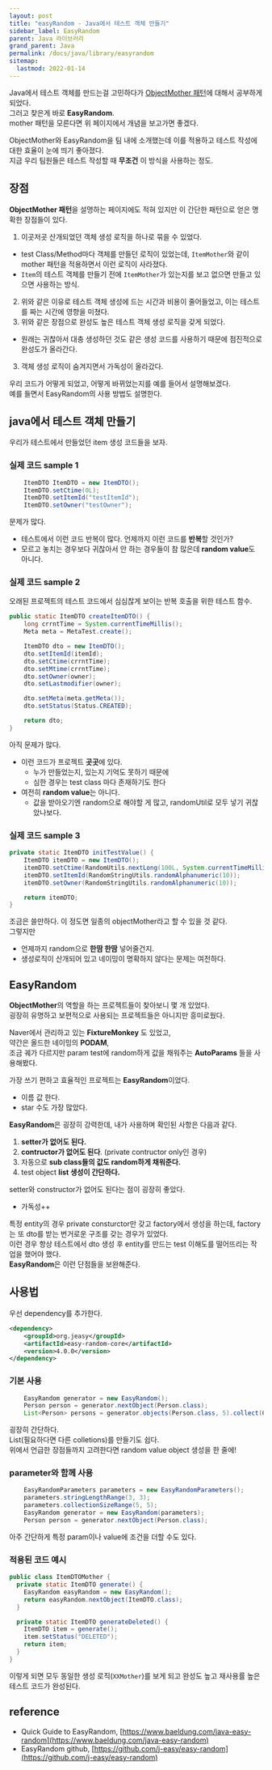```yaml
---
layout: post
title: "easyRandom - Java에서 테스트 객체 만들기"
sidebar_label: EasyRandom
parent: Java 라이브러리
grand_parent: Java
permalink: /docs/java/library/easyrandom
sitemap:
  lastmod: 2022-01-14
---
```


Java에서 테스트 객체를 만드는걸 고민하다가 [ObjectMother 패턴](/docs/pattern/object-mother)에 대해서 공부하게 되었다.  
그러고 찾은게 바로 **EasyRandom**.   
mother 패턴을 모른다면 위 페이지에서 개념을 보고가면 좋겠다.  

ObjectMother와 EasyRandom을 팀 내에 소개했는데 이를 적용하고 테스트 작성에 대한 효율이 눈에 띄기 좋아졌다.  
지금 우리 팀원들은 테스트 작성할 때 **무조건** 이 방식을 사용하는 정도.

## 장점

**ObjectMother 패턴**을 설명하는 페이지에도 적혀 있지만 이 간단한 패턴으로 얻은 명확한 장점들이 있다.

1. 이곳저곳 산개되었던 객체 생성 로직을 하나로 묶을 수 있었다.  
  - test Class/Method마다 객체를 만들던 로직이 있었는데, `ItemMother`와 같이 mother 패턴을 적용하면서 이런 로직이 사라졌다.
  - `Item`의 테스트 객체를 만들기 전에 `ItemMother`가 있는지를 보고 없으면 만들고 있으면 사용하는 방식.
2. 위와 같은 이유로 테스트 객체 생성에 드는 시간과 비용이 줄어들었고, 이는 테스트를 짜는 시간에 영향을 미쳤다.
2. 위와 같은 장점으로 완성도 높은 테스트 객체 생성 로직을 갖게 되었다.
  - 원래는 귀찮아서 대충 생성하던 것도 같은 생성 코드를 사용하기 때문에 점진적으로 완성도가 올라간다.
3. 객체 생성 로직이 숨겨지면서 가독성이 올라갔다.

우리 코드가 어떻게 되었고, 어떻게 바뀌었는지를 예를 들어서 설명해보겠다.  
예를 들면서 EasyRandom의 사용 방법도 설명한다.


## java에서 테스트 객체 만들기

우리가 테스트에서 만들었던 item 생성 코드들을 보자.

### 실제 코드 sample 1

```java
    ItemDTO ItemDTO = new ItemDTO();
    ItemDTO.setCtime(0L);
    ItemDTO.setItemId("testItemId");
    ItemDTO.setOwner("testOwner");
```

문제가 많다.
- 테스트에서 이런 코드 반복이 많다. 언제까지 이런 코드를 **반복**할 것인가?
- 모르고 놓치는 경우보다 귀찮아서 안 하는 경우들이 참 많은데 **random value**도 아니다.

### 실제 코드 sample 2

오래된 프로젝트의 테스트 코드에서 심심찮게 보이는 반복 호출을 위한 테스트 함수.

```java
public static ItemDTO createItemDTO() {
    long crrntTime = System.currentTimeMillis();
    Meta meta = MetaTest.create();

    ItemDTO dto = new ItemDTO();
    dto.setItemId(itemId);
    dto.setCtime(crrntTime);
    dto.setMtime(crrntTime);
    dto.setOwner(owner);
    dto.setLastmodifier(owner);

    dto.setMeta(meta.getMeta());
    dto.setStatus(Status.CREATED);

    return dto;
}
```

아직 문제가 많다.
- 이런 코드가 프로젝트 **곳곳**에 있다.
  - 누가 만들었는지, 있는지 기억도 못하기 때문에
  - 심한 경우는 test class 마다 존재하기도 한다
- 여전히 **random value**는 아니다.
  - 값을 받아오기엔 random으로 해야할 게 많고, randomUtil로 모두 넣기 귀찮았나보다.

### 실제 코드 sample 3

```java
private static ItemDTO initTestValue() {
    ItemDTO itemDTO = new ItemDTO();
    itemDTO.setCtime(RandomUtils.nextLong(100L, System.currentTimeMillis()));
    itemDTO.setItemId(RandomStringUtils.randomAlphanumeric(10));
    itemDTO.setOwner(RandomStringUtils.randomAlphanumeric(10));

    return itemDTO;
}
```

조금은 쓸만하다.
이 정도면 일종의 objectMother라고 할 수 있을 것 같다.  
그렇지만
- 언제까지 random으로 **한땀 한땀** 넣어줄건지.
- 생성로직이 산개되어 있고 네이밍이 명확하지 않다는 문제는 여전하다.

## EasyRandom

**ObjectMother**의 역할을 하는 프로젝트들이 찾아보니 몇 개 있었다.  
굉장히 유명하고 보편적으로 사용되는 프로젝트들은 아니지만 흥미로웠다.

Naver에서 관리하고 있는 **FixtureMonkey** 도 있었고,  
약간은 올드한 네이밍의 **PODAM**,  
조금 궤가 다르지만 param test에 random하게 값을 채워주는 **AutoParams** 들을 사용해봤다.

가장 쓰기 편하고 효율적인 프로젝트는 **EasyRandom**이었다.
- 이름 값 한다.
- star 수도 가장 많았다.

**EasyRandom**은 굉장히 강력한데, 내가 사용하며 확인된 사항은 다음과 같다.
1. **setter가 없어도 된다.**
2. **contructor가 없어도 된다**. (private contructor only인 경우)
3. 자동으로 **sub class들의 값도 random하게 채워준다.**
4. test object **list 생성이 간단하다.**

setter와 constructor가 없어도 된다는 점이 굉장히 좋았다.
- 가독성++

특정 entity의 경우 private consturctor만 갖고 factory에서 생성을 하는데, factory는 또 dto를 받는 번거로운 구조를 갖는 경우가 있었다.  
이런 경우 항상 테스트에서 dto 생성 후 entity를 만드는 test 이해도를 떨어뜨리는 작업을 했어야 했다.  
**EasyRandom**은 이런 단점들을 보완해준다.

## 사용법

우선 dependency를 추가한다.  

```xml
<dependency>
    <groupId>org.jeasy</groupId>
    <artifactId>easy-random-core</artifactId>
    <version>4.0.0</version>
</dependency>
```

### 기본 사용

```java
    EasyRandom generator = new EasyRandom();
    Person person = generator.nextObject(Person.class);
    List<Person> persons = generator.objects(Person.class, 5).collect(Collectors.toList());
```

굉장히 간단하다.  
List(필요하다면 다른 colletions)를 만들기도 쉽다.  
위에서 언급한 장점들까지 고려한다면 random value object 생성을 한 줄에!

### parameter와 함께 사용

```java
    EasyRandomParameters parameters = new EasyRandomParameters();
    parameters.stringLengthRange(3, 3);
    parameters.collectionSizeRange(5, 5);
    EasyRandom generator = new EasyRandom(parameters);
    Person person = generator.nextObject(Person.class);
```

아주 간단하게 특정 param이나 value에 조건을 더할 수도 있다.

### 적용된 코드 예시

```java
public class ItemDTOMother {
  private static ItemDTO generate() {
    EasyRandom easyRandom = new EasyRandom();
    return easyRandom.nextObject(ItemDTO.class);
  }

  private static ItemDTO generateDeleted() {
    ItemDTO item = generate();
    item.setStatus("DELETED");
    return item;
  }
}
```

이렇게 되면 모두 동일한 생성 로직(`XXMother`)를 보게 되고 완성도 높고 재사용률 높은 테스트 코드가 완성된다.


## reference

- Quick Guide to EasyRandom, [https://www.baeldung.com/java-easy-random](https://www.baeldung.com/java-easy-random)
- EasyRandom github, [https://github.com/j-easy/easy-random](https://github.com/j-easy/easy-random)
